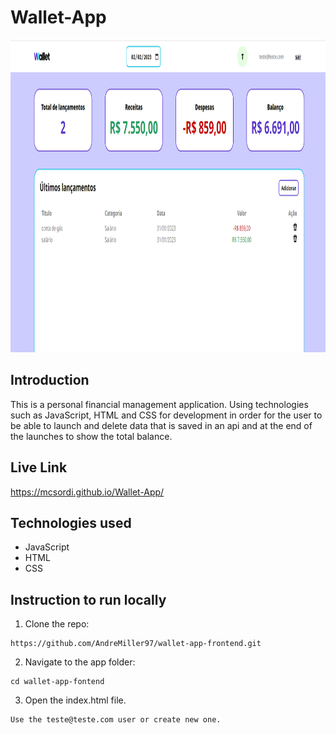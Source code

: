 # Wallet-App

<img src="https://github.com/mcsordi/Wallet-App/blob/master/src/image/image-readme.PNG" alt="preview Wallet App" height="500">

## Introduction

This is a personal financial management application. Using technologies such as JavaScript, HTML and CSS for development in order for the user to be able to launch and delete data that is saved in an api and at the end of the launches to show the total balance.

## Live Link

https://mcsordi.github.io/Wallet-App/

## Technologies used

- JavaScript
- HTML
- CSS

## Instruction to run locally

1. Clone the repo:

```
https://github.com/AndreMiller97/wallet-app-frontend.git
```

2. Navigate to the app folder:

```
cd wallet-app-fontend
```

3. Open the index.html file.

```
Use the teste@teste.com user or create new one.
```
